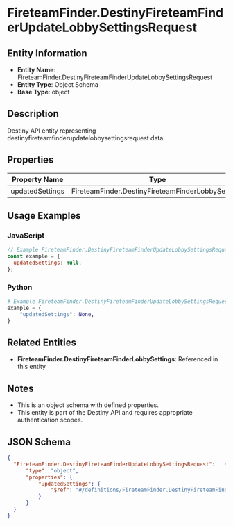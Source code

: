 # FireteamFinder.DestinyFireteamFinderUpdateLobbySettingsRequest

## Entity Information
- **Entity Name**: FireteamFinder.DestinyFireteamFinderUpdateLobbySettingsRequest
- **Entity Type**: Object Schema
- **Base Type**: object

## Description
Destiny API entity representing destinyfireteamfinderupdatelobbysettingsrequest data.

## Properties

| Property Name | Type | Description | Required |
|---------------|------|-------------|----------|
| updatedSettings | FireteamFinder.DestinyFireteamFinderLobbySettings |  | No |

## Usage Examples

### JavaScript
```javascript
// Example FireteamFinder.DestinyFireteamFinderUpdateLobbySettingsRequest object
const example = {
  updatedSettings: null,
};
```

### Python
```python
# Example FireteamFinder.DestinyFireteamFinderUpdateLobbySettingsRequest object
example = {
    "updatedSettings": None,
}
```

## Related Entities
- **FireteamFinder.DestinyFireteamFinderLobbySettings**: Referenced in this entity

## Notes
- This is an object schema with defined properties.
- This entity is part of the Destiny API and requires appropriate authentication scopes.

## JSON Schema
```json
{
  "FireteamFinder.DestinyFireteamFinderUpdateLobbySettingsRequest":   {
      "type": "object",
      "properties": {
          "updatedSettings": {
              "$ref": "#/definitions/FireteamFinder.DestinyFireteamFinderLobbySettings"
          }
      }
  }
}
```
